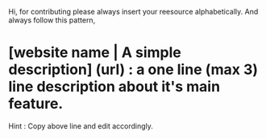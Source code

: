 Hi, for contributing please always insert your reesource alphabetically.
And always follow this pattern,

# [website name | A simple description] (url) : a one line (max 3) line description about it's main feature.

Hint : Copy above line and edit accordingly.
